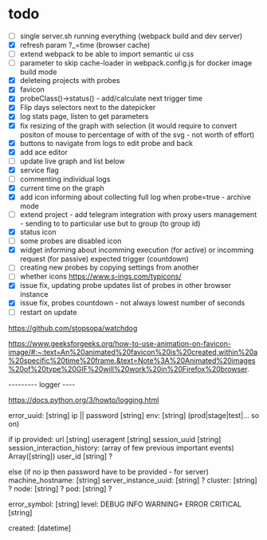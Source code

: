 
# todo

- [ ] single server.sh running everything (webpack build and dev server)
- [x] refresh param ?_=time (browser cache)
- [ ] extend webpack to be able to import semantic ui css
- [ ] parameter to skip cache-loader in webpack.config.js for docker image build mode
- [x] deleteing projects with probes
- [x] favicon
- [x] probeClass()->status() - add/calculate next trigger time
- [x] Flip days selectors next to the datepicker
- [x] log stats page, listen to get parameters
- [x] fix resizing of the graph with selection (it would require to convert positon of mouse to percentage of with of the svg - not worth of effort)
- [x] buttons to navigate from logs to edit probe and back
- [x] add ace editor
- [ ] update live graph and list below
- [x] service flag
- [ ] commenting individual logs
- [x] current time on the graph
- [x] add icon informing about collecting full log when probe=true - archive mode
- [ ] extend project - add telegram integration with proxy users management - sending to to particular use but to group (to group id)
- [x] status icon
- [ ] some probes are disabled icon
- [x] widget informing about incomming execution (for active) or incomming request (for passive) expected trigger (countdown)
- [ ] creating new probes by copying settings from another
- [ ] whether icons https://www.s-ings.com/typicons/
- [x] issue fix, updating probe updates list of probes in other browser instance
- [x] issue fix, probes countdown - not always lowest number of seconds
- [ ] restart on update

https://github.com/stopsopa/watchdog

https://www.geeksforgeeks.org/how-to-use-animation-on-favicon-image/#:~:text=An%20animated%20favicon%20is%20created,within%20a%20specific%20time%20frame.&text=Note%3A%20Animated%20images%20of%20type%20GIF%20will%20work%20in%20Firefox%20browser.

--------- logger ----

https://docs.python.org/3/howto/logging.html


error_uuid: [string]
ip || password [string]
env: [string] (prod|stage|test|... so on)

if ip provided:
    url [string]
    useragent [string]
    session_uuid [string]
    session_interaction_history: (array of few previous important events) Array([string]) 
    user_id [string] ?

else (if no ip then password have to be provided - for server)
    machine_hostname: [string]
    server_instance_uuid: [string] ?
    cluster: [string] ?
    node: [string] ?
    pod: [string] ?

error_symbol: [string] 
level: DEBUG INFO WARNING+ ERROR CRITICAL [string]    

created: [datetime]